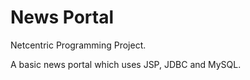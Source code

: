 # News Portal
Netcentric Programming Project. 

A basic news portal which uses JSP, JDBC and MySQL.
